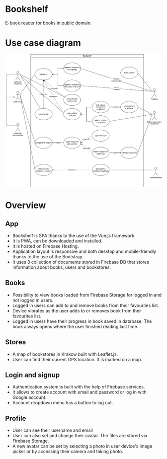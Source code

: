 # Bookshelf
E-book reader for books in public domain.

# Use case diagram
![Use case diagram](use_case_diagram.png)

# Overview
## App
- Bookshelf is SPA thanks to the use of the Vue.js framework.
- It is PWA, can be downloaded and installed.
- It is hosted on Firebase Hosting.
- Application layout is responsive and both desktop and mobile-friendly thanks to the use of the Bootstrap.
- It uses 3 collection of documents stored in Firebase DB that stores information about books, users and bookstores.

## Books
- Possibility to view books loaded from Firebase Storage for logged in and not logged in users.
- Logged in users can add to and remove books from their favourites list.
- Device vibrates as the user adds to or removes book from their favourites list.
- Logged in users have their progress in book saved in database. The book always opens where the user finished reading last time.

## Stores
- A map of bookstores in Krakow built with Leaflet.js.
- User can find their current GPS location. It is marked on a map.

## Login and signup
- Authentication system is built with the help of Firebase services.
- It allows to create account with email and password or log in with Google account.
- Account dropdown menu has a button to log out.

## Profile
- User can see their username and email
- User can also set and change their avatar. The files are stored via Firebase Storage.
- A new avatar can be set by selecting a photo in user device's image picker or by accessing their camera and taking photo.